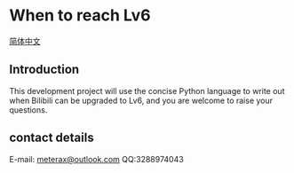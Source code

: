 # When to reach Lv6
[简体中文](https://github.com/meteraxu/whentolv6/blob/main/README-ZH.md)

## Introduction
This development project will use the concise Python language to write out when Bilibili can be upgraded to Lv6, and you are welcome to raise your questions.

## contact details
E-mail: meterax@outlook.com
QQ:3288974043
